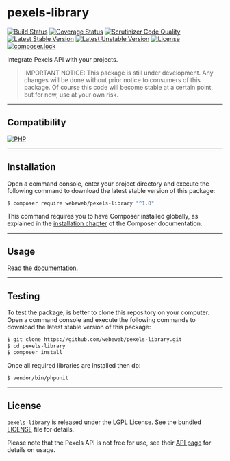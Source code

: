 pexels-library
==============

[![Build Status](https://img.shields.io/travis/com/webeweb/pexels-library/master.svg?style=flat-square)](https://travis-ci.com/webeweb/pexels-library)
[![Coverage Status](https://img.shields.io/coveralls/webeweb/pexels-library/master.svg?style=flat-square)](https://coveralls.io/github/webeweb/pexels-library?branch=master)
[![Scrutinizer Code Quality](https://img.shields.io/scrutinizer/quality/g/webeweb/pexels-library/master.svg?style=flat-square)](https://scrutinizer-ci.com/g/webeweb/pexels-library/?branch=master)
[![Latest Stable Version](https://img.shields.io/packagist/v/webeweb/pexels-library.svg?style=flat-square)](https://packagist.org/packages/webeweb/pexels-library)
[![Latest Unstable Version](https://img.shields.io/packagist/vpre/webeweb/pexels-library.svg?style=flat-square)](https://packagist.org/packages/webeweb/pexels-library)
[![License](https://img.shields.io/packagist/l/webeweb/pexels-library.svg?style=flat-square)](https://packagist.org/packages/webeweb/pexels-library)
[![composer.lock](https://img.shields.io/badge/.lock-uncommited-important.svg?style=flat-square)](https://packagist.org/packages/webeweb/pexels-library)

Integrate Pexels API with your projects.

> IMPORTANT NOTICE: This package is still under development. Any changes will be
> done without prior notice to consumers of this package. Of course this code
> will become stable at a certain point, but for now, use at your own risk.

---

## Compatibility

[![PHP](https://img.shields.io/packagist/php-v/webeweb/pexels-library.svg?style=flat-square)](http://php.net)

---

## Installation

Open a command console, enter your project directory and execute the following
command to download the latest stable version of this package:

```bash
$ composer require webeweb/pexels-library "^1.0"
```

This command requires you to have Composer installed globally, as explained in
the [installation chapter](https://getcomposer.org/doc/00-intro.md) of the
Composer documentation.

---

## Usage

Read the [documentation](doc/index.md).

---

## Testing

To test the package, is better to clone this repository on your computer.
Open a command console and execute the following commands to download the latest
stable version of this package:

```bash
$ git clone https://github.com/webeweb/pexels-library.git
$ cd pexels-library
$ composer install
```

Once all required libraries are installed then do:

```bash
$ vendor/bin/phpunit
```

---

## License

`pexels-library` is released under the LGPL License. See the bundled [LICENSE](LICENSE)
file for details.

Please note that the Pexels API is not free for use, see their
[API page](https://www.pexels.com/api/documentation/) for details on usage.
